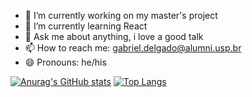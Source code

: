 - 🔭 I’m currently working on my master's project
- 🌱 I’m currently learning React
- 💬 Ask me about anything, i love a good talk
- 📫 How to reach me: gabriel.delgado@alumni.usp.br
- 😄 Pronouns: he/his

[![Anurag's GitHub stats](https://github-readme-stats.vercel.app/api?username=GDMeira)](https://github.com/anuraghazra/github-readme-stats) [![Top Langs](https://github-readme-stats.vercel.app/api/top-langs/?username=seu-usuario&layout=compact)](https://github.com/anuraghazra/github-readme-stats)
